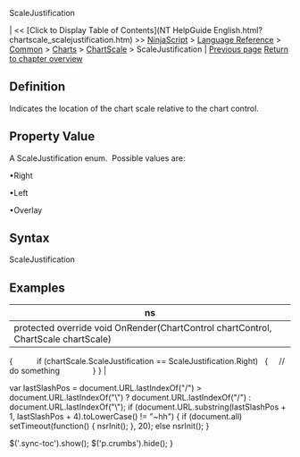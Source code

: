 ﻿










 


ScaleJustification







| &lt;&lt; [Click to Display Table of Contents](NT HelpGuide English.html?chartscale_scalejustification.htm) &gt;&gt;
 [NinjaScript](ninjascript.htm) &gt; [Language Reference](language_reference_wip.htm) &gt; [Common](common.htm) &gt; [Charts](chart.htm) &gt; [ChartScale](chartscale.htm) &gt;
ScaleJustification | [Previous page](chartscale_properties.htm)
[Return to chapter overview](chartscale.htm)










Definition
----------


Indicates the location of the chart scale relative to the chart control.



Property Value
--------------


A ScaleJustification enum.  Possible values are:


•Right

•Left

•Overlay


Syntax
------


ScaleJustification



Examples
--------




| ns |
| --- |
| protected override void OnRender(ChartControl chartControl, ChartScale chartScale)
{         
   if (chartScale.ScaleJustification == ScaleJustification.Right)
   {
     // do something            
   }
} |






 
 var lastSlashPos = document.URL.lastIndexOf("/") &gt; document.URL.lastIndexOf("\\") ? document.URL.lastIndexOf("/") : document.URL.lastIndexOf("\\");
 if (document.URL.substring(lastSlashPos + 1, lastSlashPos + 4).toLowerCase() != "~hh") {
 if (document.all) setTimeout(function() {
 nsrInit();
 }, 20);
 else nsrInit();
 }
 
 
 $('.sync-toc').show();
 $('p.crumbs').hide();
 }
 
 
 



